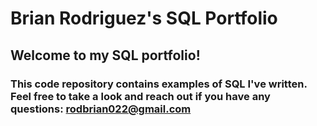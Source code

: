 # Brian Rodriguez's SQL Portfolio

## Welcome to my SQL portfolio! 
### This code repository contains examples of SQL I've written. Feel free to take a look and reach out if you have any questions: rodbrian022@gmail.com
